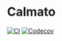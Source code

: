 # Calmato

[![CI](https://github.com/hasundue/Calmato.jl/workflows/CI/badge.svg)](https://github.com/hasundue/Calmato.jl/actions?query=workflow%3ACI)
[![Codecov](https://codecov.io/gh/hasundue/Calmato.jl/branch/master/graph/badge.svg)](https://codecov.io/gh/hasundue/Calmato.jl)